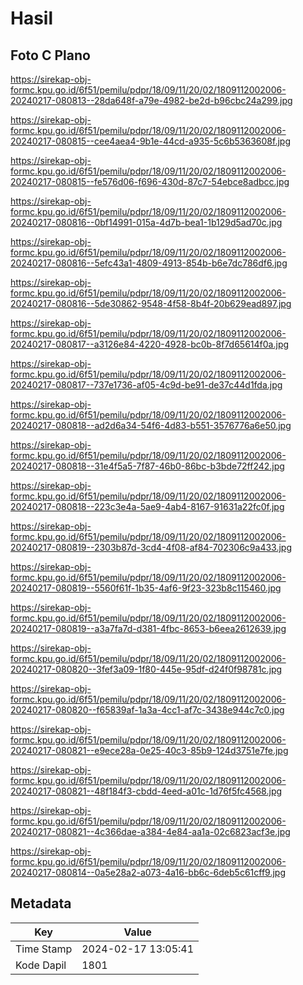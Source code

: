 # Hasil

## Foto C Plano

https://sirekap-obj-formc.kpu.go.id/6f51/pemilu/pdpr/18/09/11/20/02/1809112002006-20240217-080813--28da648f-a79e-4982-be2d-b96cbc24a299.jpg

https://sirekap-obj-formc.kpu.go.id/6f51/pemilu/pdpr/18/09/11/20/02/1809112002006-20240217-080815--cee4aea4-9b1e-44cd-a935-5c6b5363608f.jpg

https://sirekap-obj-formc.kpu.go.id/6f51/pemilu/pdpr/18/09/11/20/02/1809112002006-20240217-080815--fe576d06-f696-430d-87c7-54ebce8adbcc.jpg

https://sirekap-obj-formc.kpu.go.id/6f51/pemilu/pdpr/18/09/11/20/02/1809112002006-20240217-080816--0bf14991-015a-4d7b-bea1-1b129d5ad70c.jpg

https://sirekap-obj-formc.kpu.go.id/6f51/pemilu/pdpr/18/09/11/20/02/1809112002006-20240217-080816--5efc43a1-4809-4913-854b-b6e7dc786df6.jpg

https://sirekap-obj-formc.kpu.go.id/6f51/pemilu/pdpr/18/09/11/20/02/1809112002006-20240217-080816--5de30862-9548-4f58-8b4f-20b629ead897.jpg

https://sirekap-obj-formc.kpu.go.id/6f51/pemilu/pdpr/18/09/11/20/02/1809112002006-20240217-080817--a3126e84-4220-4928-bc0b-8f7d65614f0a.jpg

https://sirekap-obj-formc.kpu.go.id/6f51/pemilu/pdpr/18/09/11/20/02/1809112002006-20240217-080817--737e1736-af05-4c9d-be91-de37c44d1fda.jpg

https://sirekap-obj-formc.kpu.go.id/6f51/pemilu/pdpr/18/09/11/20/02/1809112002006-20240217-080818--ad2d6a34-54f6-4d83-b551-3576776a6e50.jpg

https://sirekap-obj-formc.kpu.go.id/6f51/pemilu/pdpr/18/09/11/20/02/1809112002006-20240217-080818--31e4f5a5-7f87-46b0-86bc-b3bde72ff242.jpg

https://sirekap-obj-formc.kpu.go.id/6f51/pemilu/pdpr/18/09/11/20/02/1809112002006-20240217-080818--223c3e4a-5ae9-4ab4-8167-91631a22fc0f.jpg

https://sirekap-obj-formc.kpu.go.id/6f51/pemilu/pdpr/18/09/11/20/02/1809112002006-20240217-080819--2303b87d-3cd4-4f08-af84-702306c9a433.jpg

https://sirekap-obj-formc.kpu.go.id/6f51/pemilu/pdpr/18/09/11/20/02/1809112002006-20240217-080819--5560f61f-1b35-4af6-9f23-323b8c115460.jpg

https://sirekap-obj-formc.kpu.go.id/6f51/pemilu/pdpr/18/09/11/20/02/1809112002006-20240217-080819--a3a7fa7d-d381-4fbc-8653-b6eea2612639.jpg

https://sirekap-obj-formc.kpu.go.id/6f51/pemilu/pdpr/18/09/11/20/02/1809112002006-20240217-080820--3fef3a09-1f80-445e-95df-d24f0f98781c.jpg

https://sirekap-obj-formc.kpu.go.id/6f51/pemilu/pdpr/18/09/11/20/02/1809112002006-20240217-080820--f65839af-1a3a-4cc1-af7c-3438e944c7c0.jpg

https://sirekap-obj-formc.kpu.go.id/6f51/pemilu/pdpr/18/09/11/20/02/1809112002006-20240217-080821--e9ece28a-0e25-40c3-85b9-124d3751e7fe.jpg

https://sirekap-obj-formc.kpu.go.id/6f51/pemilu/pdpr/18/09/11/20/02/1809112002006-20240217-080821--48f184f3-cbdd-4eed-a01c-1d76f5fc4568.jpg

https://sirekap-obj-formc.kpu.go.id/6f51/pemilu/pdpr/18/09/11/20/02/1809112002006-20240217-080821--4c366dae-a384-4e84-aa1a-02c6823acf3e.jpg

https://sirekap-obj-formc.kpu.go.id/6f51/pemilu/pdpr/18/09/11/20/02/1809112002006-20240217-080814--0a5e28a2-a073-4a16-bb6c-6deb5c61cff9.jpg


## Metadata

| Key        | Value               |
| ---------- | ------------------- |
| Time Stamp | 2024-02-17 13:05:41 |
| Kode Dapil | 1801                |




